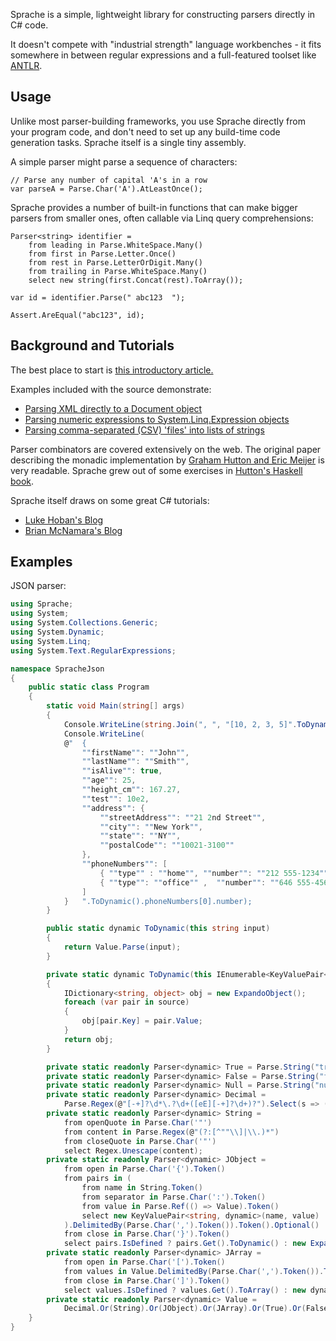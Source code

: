 Sprache is a simple, lightweight library for constructing parsers directly in C# code.

It doesn't compete with "industrial strength" language workbenches - it fits somewhere in between regular expressions and a full-featured toolset like [ANTLR](http://antlr.org).

Usage
-----

Unlike most parser-building frameworks, you use Sprache directly from your program code, and don't need to set up any build-time code generation tasks. Sprache itself is a single tiny assembly.

A simple parser might parse a sequence of characters:

    // Parse any number of capital 'A's in a row
    var parseA = Parse.Char('A').AtLeastOnce();

Sprache provides a number of built-in functions that can make bigger parsers from smaller ones, often callable via Linq query comprehensions:

    Parser<string> identifier =
        from leading in Parse.WhiteSpace.Many()
        from first in Parse.Letter.Once()
        from rest in Parse.LetterOrDigit.Many()
        from trailing in Parse.WhiteSpace.Many()
        select new string(first.Concat(rest).ToArray());

    var id = identifier.Parse(" abc123  ");

    Assert.AreEqual("abc123", id);
    
Background and Tutorials
------------------------

The best place to start is [this introductory article.](http://nblumhardt.com/2010/01/building-an-external-dsl-in-c/)

Examples included with the source demonstrate:

* [Parsing XML directly to a Document object](https://github.com/sprache/Sprache/blob/master/src/XmlExample/Program.cs)
* [Parsing numeric expressions to System.Linq.Expression objects](https://github.com/sprache/Sprache/blob/master/src/LinqyCalculator/ExpressionParser.cs)
* [Parsing comma-separated (CSV) 'files' into lists of strings](https://github.com/sprache/Sprache/blob/master/src/Sprache.Tests/Scenarios/CsvTests.cs)

Parser combinators are covered extensively on the web. The original paper describing the monadic implementation by [Graham Hutton and Eric Meijer](http://www.cs.nott.ac.uk/~gmh/monparsing.pdf) is very readable. Sprache grew out of some exercises in [Hutton's Haskell book](http://www.amazon.com/Programming-Haskell-Graham-Hutton/dp/0521692695).

Sprache itself draws on some great C# tutorials:

* [Luke Hoban's Blog](http://blogs.msdn.com/b/lukeh/archive/2007/08/19/monadic-parser-combinators-using-c-3-0.aspx)
* [Brian McNamara's Blog](http://lorgonblog.wordpress.com/2007/12/02/c-3-0-lambda-and-the-first-post-of-a-series-about-monadic-parser-combinators/)


Examples
--------

JSON parser:
```csharp
using Sprache;
using System;
using System.Collections.Generic;
using System.Dynamic;
using System.Linq;
using System.Text.RegularExpressions;

namespace SpracheJson
{
    public static class Program
    {
        static void Main(string[] args)
        {
            Console.WriteLine(string.Join(", ", "[10, 2, 3, 5]".ToDynamic()));
            Console.WriteLine(
            @"  {
                ""firstName"": ""John"",
                ""lastName"": ""Smith"",
                ""isAlive"": true,
                ""age"": 25,
                ""height_cm"": 167.27,
                ""test"": 10e2,
                ""address"": {
                    ""streetAddress"": ""21 2nd Street"",
                    ""city"": ""New York"",
                    ""state"": ""NY"",
                    ""postalCode"": ""10021-3100""
                },
                ""phoneNumbers"": [
                    { ""type"" : ""home"", ""number"": ""212 555-1234"" },
                    { ""type"": ""office"" ,  ""number"": ""646 555-4567"" }
                ]
            }   ".ToDynamic().phoneNumbers[0].number);
        }

        public static dynamic ToDynamic(this string input)
        {
            return Value.Parse(input);
        }

        private static dynamic ToDynamic(this IEnumerable<KeyValuePair<string, dynamic>> source)
        {
            IDictionary<string, object> obj = new ExpandoObject();
            foreach (var pair in source)
            {
                obj[pair.Key] = pair.Value;
            }
            return obj;
        }

        private static readonly Parser<dynamic> True = Parse.String("true").Select(s => (dynamic)true);
        private static readonly Parser<dynamic> False = Parse.String("false").Select(s => (dynamic)false);
        private static readonly Parser<dynamic> Null = Parse.String("null").Select(s => (dynamic)null);
        private static readonly Parser<dynamic> Decimal =
            Parse.Regex(@"[-+]?\d*\.?\d+([eE][-+]?\d+)?").Select(s => (dynamic)double.Parse(s));
        private static readonly Parser<dynamic> String =
            from openQuote in Parse.Char('"')
            from content in Parse.Regex(@"(?:[^""\\]|\\.)*")
            from closeQuote in Parse.Char('"')
            select Regex.Unescape(content);
        private static readonly Parser<dynamic> JObject =
            from open in Parse.Char('{').Token()
            from pairs in (
                from name in String.Token()
                from separator in Parse.Char(':').Token()
                from value in Parse.Ref(() => Value).Token()
                select new KeyValuePair<string, dynamic>(name, value)
            ).DelimitedBy(Parse.Char(',').Token()).Token().Optional()
            from close in Parse.Char('}').Token()
            select pairs.IsDefined ? pairs.Get().ToDynamic() : new ExpandoObject();
        private static readonly Parser<dynamic> JArray =
            from open in Parse.Char('[').Token()
            from values in Value.DelimitedBy(Parse.Char(',').Token()).Token().Optional()
            from close in Parse.Char(']').Token()
            select values.IsDefined ? values.Get().ToArray() : new dynamic[0];
        private static readonly Parser<dynamic> Value = 
            Decimal.Or(String).Or(JObject).Or(JArray).Or(True).Or(False).Or(Null);
    }
}

```
